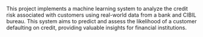 This project implements a machine learning system to analyze the credit risk associated with customers using real-world data from a bank and CIBIL bureau. This system aims to predict and assess the likelihood of a customer defaulting on credit, providing valuable insights for financial institutions.
